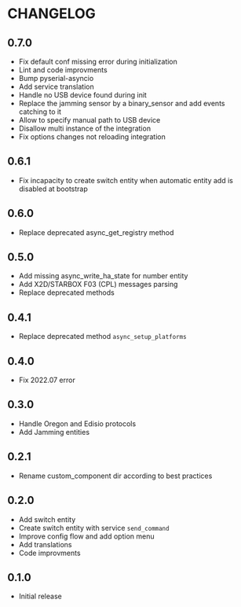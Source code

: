 # CHANGELOG

## 0.7.0

- Fix default conf missing error during initialization
- Lint and code improvments
- Bump pyserial-asyncio
- Add service translation
- Handle no USB device found during init
- Replace the jamming sensor by a binary_sensor and add events catching to it
- Allow to specify manual path to USB device
- Disallow multi instance of the integration
- Fix options changes not reloading integration

## 0.6.1

- Fix incapacity to create switch entity when automatic entity add is disabled at bootstrap

## 0.6.0

- Replace deprecated async_get_registry method

## 0.5.0

- Add missing async_write_ha_state for number entity
- Add X2D/STARBOX F03 (CPL) messages parsing
- Replace deprecated methods

## 0.4.1

- Replace deprecated method `async_setup_platforms`

## 0.4.0

- Fix 2022.07 error

## 0.3.0

- Handle Oregon and Edisio protocols
- Add Jamming entities

## 0.2.1

- Rename custom_component dir according to best practices

## 0.2.0

- Add switch entity
- Create switch entity with service `send_command`
- Improve config flow and add option menu
- Add translations
- Code improvments

## 0.1.0

- Initial release
